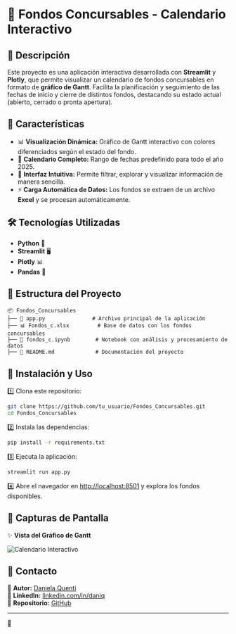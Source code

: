 # 📅 Fondos Concursables - Calendario Interactivo

## 🌟 Descripción
Este proyecto es una aplicación interactiva desarrollada con **Streamlit** y **Plotly**, que permite visualizar un calendario de fondos concursables en formato de **gráfico de Gantt**. Facilita la planificación y seguimiento de las fechas de inicio y cierre de distintos fondos, destacando su estado actual (abierto, cerrado o pronta apertura).

## 🚀 Características
- 📊 **Visualización Dinámica:** Gráfico de Gantt interactivo con colores diferenciados según el estado del fondo.
- 📆 **Calendario Completo:** Rango de fechas predefinido para todo el año 2025.
- 🔎 **Interfaz Intuitiva:** Permite filtrar, explorar y visualizar información de manera sencilla.
- ⚡ **Carga Automática de Datos:** Los fondos se extraen de un archivo **Excel** y se procesan automáticamente.

## 🛠 Tecnologías Utilizadas
- **Python** 🐍
- **Streamlit** 🖥️
- **Plotly** 📊
- **Pandas** 📝

## 📂 Estructura del Proyecto
```
📦 Fondos_Concursables
├── 📜 app.py               # Archivo principal de la aplicación
├── 📊 Fondos_c.xlsx         # Base de datos con los fondos concursables
├── 📔 fondos_c.ipynb        # Notebook con análisis y procesamiento de datos
├── 📄 README.md             # Documentación del proyecto
```

## 🚀 Instalación y Uso
1️⃣ Clona este repositorio:
```bash
git clone https://github.com/tu_usuario/Fondos_Concursables.git
cd Fondos_Concursables
```

2️⃣ Instala las dependencias:
```bash
pip install -r requirements.txt
```

3️⃣ Ejecuta la aplicación:
```bash
streamlit run app.py
```

4️⃣ Abre el navegador en [http://localhost:8501](http://localhost:8501) y explora los fondos disponibles.

## 📌 Capturas de Pantalla
✨ **Vista del Gráfico de Gantt**

![Calendario Interactivo](https://via.placeholder.com/800x400?text=Ejemplo+de+Gr%C3%A1fico+Gantt)

## 📩 Contacto
📧 **Autor:** [Daniela Quenti](https://github.com/dquenti)  
📌 **LinkedIn:** [linkedin.com/in/daniq](https://www.linkedin.com/in/daniq/)  
📂 **Repositorio:** [GitHub](https://github.com/tu_usuario/Fondos_Concursables)

---
🔹 
